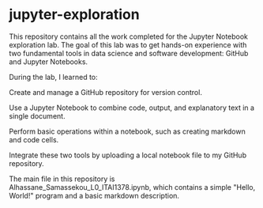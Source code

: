 # jupyter-exploration
This repository contains all the work completed for the Jupyter Notebook exploration lab. The goal of this lab was to get hands-on experience with two fundamental tools in data science and software development: GitHub and Jupyter Notebooks.

During the lab, I learned to:

Create and manage a GitHub repository for version control.

Use a Jupyter Notebook to combine code, output, and explanatory text in a single document.

Perform basic operations within a notebook, such as creating markdown and code cells.

Integrate these two tools by uploading a local notebook file to my GitHub repository.

The main file in this repository is Alhassane_Samassekou_L0_ITAI1378.ipynb, which contains a simple "Hello, World!" program and a basic markdown description.
